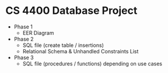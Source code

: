 # CS 4400 Database Project
- Phase 1
  - EER Diagram
- Phase 2
  - SQL file (create table / insertions)
  - Relational Schema & Unhandled Constraints List
- Phase 3
  - SQL file (procedures / functions) depending on use cases
